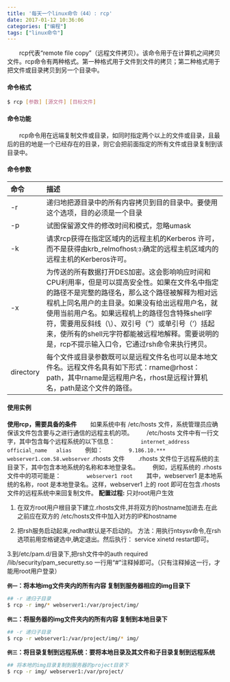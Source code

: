 ```yaml
---
title: '每天一个linux命令（44）: rcp'
date: 2017-01-12 10:36:06
categories: ["编程"]
tags: ["linux命令"]
---
```

　　rcp代表“remote file copy”（远程文件拷贝）。该命令用于在计算机之间拷贝文件。rcp命令有两种格式。第一种格式用于文件到文件的拷贝；第二种格式用于把文件或目录拷贝到另一个目录中。
<!--more -->
#### 命令格式
```bash
$ rcp [参数] [源文件] [目标文件]
```
#### 命令功能
　　rcp命令用在远端复制文件或目录，如同时指定两个以上的文件或目录，且最后的目的地是一个已经存在的目录，则它会把前面指定的所有文件或目录复制到该目录中。
#### 命令参数
| 命令 | 描述     |
| :------------- | :------------- |
| -r | 递归地把源目录中的所有内容拷贝到目的目录中。要使用这个选项，目的必须是一个目录 |
| -p | 试图保留源文件的修改时间和模式，忽略umask |
| -k | 请求rcp获得在指定区域内的远程主机的Kerberos 许可，而不是获得由krb_relmofhost⑶确定的远程主机区域内的远程主机的Kerberos许可。 |
| -x | 为传送的所有数据打开DES加密。这会影响响应时间和CPU利用率，但是可以提高安全性。如果在文件名中指定的路径不是完整的路径名，那么这个路径被解释为相对远程机上同名用户的主目录。如果没有给出远程用户名，就使用当前用户名。如果远程机上的路径包含特殊shell字符，需要用反斜线（\\）、双引号（”）或单引号（’）括起来，使所有的shell元字符都能被远程地解释。需要说明的是，rcp不提示输入口令，它通过rsh命令来执行拷贝。 |
| directory | 每个文件或目录参数既可以是远程文件名也可以是本地文件名。远程文件名具有如下形式：rname@rhost：path，其中rname是远程用户名，rhost是远程计算机名，path是这个文件的路径。 |

#### 使用实例
**使用rcp，需要具备的条件**
　　如果系统中有 /etc/hosts 文件，系统管理员应确保该文件包含要与之进行通信的远程主机的项。
　　/etc/hosts 文件中有一行文字，其中包含每个远程系统的以下信息：
　　　　`internet_address   official_name   alias`
　　例如：
　　　　`9.186.10.***  webserver1.com.58.webserver`
.rhosts 文件
　　.rhosts 文件位于远程系统的主目录下，其中包含本地系统的名称和本地登录名。
　　例如，远程系统的 .rhosts 文件中的项可能是：
　　　　`webserver1 root`
　　其中，webserver1 是本地系统的名称，root 是本地登录名。这样，webserver1 上的 root 即可在包含.rhosts 文件的远程系统中来回复制文件。
**配置过程:**
只对root用户生效
1. 在双方root用户根目录下建立.rhosts文件,并将双方的hostname加进去.在此之前应在双方的 /etc/hosts文件中加入对方的IP和hostname

2. 把rsh服务启动起来,redhat默认是不启动的。
方法：用执行ntsysv命令,在rsh选项前用空格键选中,确定退出。然后执行：
service xinetd restart即可。

3.到/etc/pam.d/目录下,把rsh文件中的auth required /lib/security/pam_securetty.so
一行用“#”注释掉即可。（只有注释掉这一行，才能用root用户登录）

**`例一`：将本地img文件夹内的所有内容 复制到服务器相应的img目录下**
```bash
## -r 递归子目录
$ rcp -r img/* webserver1:/var/project/img/
```
**`例二`：将服务器的img文件夹内的所有内容 复制到本地目录下**
```bash
## -r 递归子目录
$ rcp -r webserver1:/var/project/img/* img/
```
**`例三`：将目录复制到远程系统：要将本地目录及其文件和子目录复制到远程系统**
```bash
## 将本地的img目录复制到服务器的project目录下
$ rcp -r img/ webserver1:/var/project/
```
